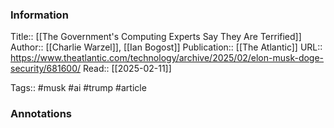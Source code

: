 
### Information
Title:: [[The Government's Computing Experts Say They Are Terrified]]
Author:: [[Charlie Warzel]], [[Ian Bogost]]
Publication:: [[The Atlantic]]
URL::  https://www.theatlantic.com/technology/archive/2025/02/elon-musk-doge-security/681600/
Read:: [[2025-02-11]]

Tags:: #musk #ai #trump 
#article

### Annotations
